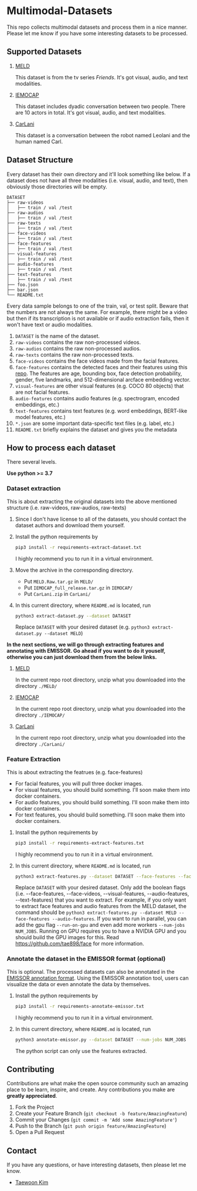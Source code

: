 # Multimodal-Datasets

This repo collects multimodal datasets and process them in a nice manner. Please let me know if you have some interesting datasets to be processed.

## Supported Datasets

1. [MELD](https://affective-meld.github.io/)

    This dataset is from the tv series *Friends*.
    It's got visual, audio, and text modalities.

1. [IEMOCAP](https://sail.usc.edu/iemocap/)

    This dataset includes dyadic conversation between two people. 
    There are 10 actors in total. It's got visual, audio, and text modalities.


1. [CarLani](https://surfdrive.surf.nl/files/index.php/s/I5Gg87eVN3l1KEP/download)

    This dataset is a conversation between the robot named Leolani and the human named Carl.


## Dataset Structure

Every dataset has their own directory and it'll look something like below.
If a dataset does not have all three modalities (i.e. visual, audio, and text), 
then obviously those directories will be empty.

```console
DATASET
├── raw-videos
│   ├── train / val /test
├── raw-audios
│   ├── train / val /test
├── raw-texts
│   ├── train / val /test
├── face-videos
│   ├── train / val /test
├── face-features
│   ├── train / val /test
├── visual-features
│   ├── train / val /test
├── audio-features
│   ├── train / val /test
├── text-features
│   ├── train / val /test
├── foo.json
├── bar.json
└── README.txt
```

Every data sample belongs to one of the train, val, or test split.
Beware that the numbers are not always the same. For example, there might be a video but then if its transcription is not available or if audio extraction fails, then it won't have text or audio modalities.

1. `DATASET` is the name of the dataset.
2. `raw-videos` contains the raw non-processed videos.
3. `raw-audios` contains the raw non-processed audios.
4. `raw-texts` contains the raw non-processed texts.
5. `face-videos` contains the face videos made from the facial features.
6. `face-features` contains the detected faces and their features using this [repo](https://github.com/tae898/face). The features are age, bounding box, face detection probability, gender, five landmarks, and 512-dimensional arcface embedding vector.
7. `visual-features` are other visual features (e.g. COCO 80 objects) that are not facial features.
8. `audio-features` contains audio features (e.g. spectrogram, encoded embeddings, etc.)
9. `text-features` contains text features (e.g. word embeddings, BERT-like model features, etc.)
10. `*.json` are some important data-specific text files (e.g. label, etc.)
11. `README.txt` briefly explains the dataset and gives you the metadata

## How to process each dataset

There several levels. 

**Use python >= 3.7**

### Dataset extraction

This is about extracting the original datasets into the above mentioned structure (i.e. raw-videos, raw-audios, raw-texts)

1. Since I don't have license to all of the datasets, you should contact the dataset authors and download them yourself.

2. Install the python requirements by
    ```bash
    pip3 install -r requirements-extract-dataset.txt
    ```
    I highly recommend you to run it in a virtual environment.


3. Move the archive in the corresponding directory.
   - Put `MELD.Raw.tar.gz` in `MELD/`
   - Put `IEMOCAP_full_release.tar.gz` in `IEMOCAP/`
   - Put `CarLani.zip` in `CarLani/`

4. In this current directory, where `README.md` is located, run
    ```bash
    python3 extract-dataset.py --dataset DATASET
    ```

    Replace `DATASET` with your desired dataset (e.g. `python3 extract-dataset.py --dataset MELD`)

**In the next sections, we will go through extracting features and annotating with EMISSOR. Go ahead if you want to do it youself, otherwise you can just download them from the below links.**

1. [MELD]()

    In the current repo root directory, unzip what you downloaded into the directory `./MELD/`

2. [IEMOCAP]()

    In the current repo root directory, unzip what you downloaded into the directory `./IEMOCAP/`

3. [CarLani](https://surfdrive.surf.nl/files/index.php/s/I5Gg87eVN3l1KEP/download)

    In the current repo root directory, unzip what you downloaded into the directory `./CarLani/`
    

### Feature Extraction

This is about extracting the featrues (e.g. face-features)

* For facial features, you will pull three docker images.
* For visual features, you should build something. I'll soon make them into docker containers.
* For audio features, you should build something. I'll soon make them into docker containers.
* For text features, you should build something. I'll soon make them into docker containers.


1. Install the python requirements by
    ```bash
    pip3 install -r requirements-extract-features.txt
    ```
    I highly recommend you to run it in a virtual environment.

2. In this current directory, where `README.md` is located, run
    ```bash
    python3 extract-features.py --dataset DATASET --face-features --face-videos --visual-features --audio-features --text-features --run-on-gpu --num-jobs NUM_JOBS 
    ```

    Replace `DATASET` with your desired dataset. Only add the boolean flags (i.e. --face-features, --face-videos, --visual-features, --audio-features, --text-features) that you want to extract. For example, if you only want to extract face features and audio features from the MELD dataset, the command should be `python3 extract-features.py --dataset MELD --face-features --audio-features`. If you want to run in parallel, you can add the gpu flag `--run-on-gpu` and even add more workers `--num-jobs NUM_JOBS`. Running on GPU requires you to have a NVIDIA GPU and you should build the GPU images for this. Read https://github.com/tae898/face for more information.

### Annotate the dataset in the EMISSOR format (optional)

This is optional. The processed datasets can also be annotated in the [EMISSOR annotation format](https://github.com/cltl/GMRCAnnotation). Using the EMISSOR annotation tool, users can visualize the data or even annotate the data by themselves.

1. Install the python requirements by
    ```bash
    pip3 install -r requirements-annotate-emissor.txt
    ```
    I highly recommend you to run it in a virtual environment.

1. In this current directory, where `README.md` is located, run
    ```bash
    python3 annotate-emissor.py --dataset DATASET --num-jobs NUM_JOBS
    ```

    The python script can only use the features extracted.
    
## Contributing

Contributions are what make the open source community such an amazing place to be learn, inspire, and create. Any contributions you make are **greatly appreciated**.

1. Fork the Project
2. Create your Feature Branch (`git checkout -b feature/AmazingFeature`)
3. Commit your Changes (`git commit -m 'Add some AmazingFeature'`)
4. Push to the Branch (`git push origin feature/AmazingFeature`)
5. Open a Pull Request

## Contact

If you have any questions, or have interesting datasets, then please let me know.

- [Taewoon Kim](https://taewoonkim.com/)
